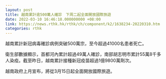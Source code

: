 ```yaml
---
layout: post
title: 越南累計逾500萬人確診　下周二起全面開放國際旅遊
date: 2022-03-10 16:46:18.000000000 +08:00
link: https://news.rthk.hk/rthk/ch/component/k2/1638234-20220310.htm
categories: rthk
---
```


越南累計新冠病毒確診病例突破500萬宗，至今超過41000名患者死亡。

衛生部數據顯示，首都河內累計超過49萬人確診，南部胡志明市累計55萬8千多人染疫。截至昨日，越南累計接種新冠疫苗超過1億9800萬劑次。

越南政府上月宣布，將從3月15日起全面開放國際旅遊。
